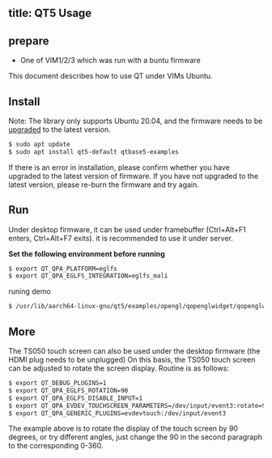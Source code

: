 title: QT5 Usage
---

## prepare

* One of VIM1/2/3 which was run with a buntu firmware

This document describes how to use QT under VIMs Ubuntu.

## Install

Note: The library only supports Ubuntu 20.04, and the firmware needs to be [upgraded](https://docs.khadas.com/vim3/HowToUpgradeTheSystem.html) to the latest version.

```bash
$ sudo apt update
$ sudo apt install qt5-default qtbase5-examples
```

If there is an error in installation, please confirm whether you have upgraded to the latest version of firmware. If you have not upgraded to the latest version, please re-burn the firmware and try again.

## Run

Under desktop firmware, it can be used under framebuffer (Ctrl+Alt+F1 enters, Ctrl+Alt+F7 exits). it is recommended to use it under server.

**Set the following environment before running**

```bash
$ export QT_QPA_PLATFORM=eglfs
$ export QT_QPA_EGLFS_INTEGRATION=eglfs_mali
```

runing demo

```bash
$ /usr/lib/aarch64-linux-gnu/qt5/examples/opengl/qopenglwidget/qopenglwidget
```

## More

The TS050 touch screen can also be used under the desktop firmware (the HDMI plug needs to be unplugged)
On this basis, the TS050 touch screen can be adjusted to rotate the screen display. Routine is as follows:

```bash
$ export QT_DEBUG_PLUGINS=1
$ export QT_QPA_EGLFS_ROTATION=90
$ export QT_QPA_EGLFS_DISABLE_INPUT=1
$ export QT_QPA_EVDEV_TOUCHSCREEN_PARAMETERS=/dev/input/event3:rotate=90
$ export QT_QPA_GENERIC_PLUGINS=evdevtouch:/dev/input/event3
```

The example above is to rotate the display of the touch screen by 90 degrees, or try different angles, just change the 90 in the second paragraph to the corresponding 0-360.
